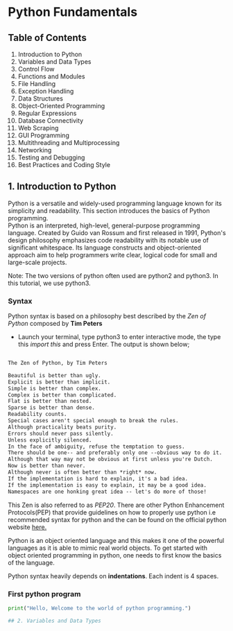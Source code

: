 # Python Fundamentals
## Table of Contents

<ol>
    <li>Introduction to Python</li>
    <li>Variables and Data Types</li>
    <li>Control Flow</li>
    <li>Functions and Modules</li>
    <li>File Handling</li>
    <li>Exception Handling</li>
    <li>Data Structures</li>
    <li>Object-Oriented Programming</li>
    <li>Regular Expressions</li>
    <li>Database Connectivity</li>
    <li>Web Scraping</li>
    <li>GUI Programming</li>
    <li>Multithreading and Multiprocessing</li>
    <li>Networking</li>
    <li>Testing and Debugging</li>
    <li>Best Practices and Coding Style</li>
</ol>

## 1. Introduction to Python

<p>Python is a versatile and widely-used programming language known for its simplicity and readability. This section introduces the basics of Python programming. <br>
Python is an interpreted, high-level, general-purpose programming language. Created by Guido van Rossum and first released in 1991, Python's design philosophy emphasizes code readability with its notable use of significant whitespace. Its language constructs and object-oriented approach aim to help programmers write clear, logical code for small and large-scale projects.</p>
Note: The two versions of python often used are python2 and python3. In this tutorial, we use python3.

### Syntax 
Python syntax is based on a philosophy best described by the <em>Zen of Python</em> composed by <b>Tim Peters</b> <br>
- Launch your terminal, type python3 to enter interactive mode, the type this <em>import this</em> and press Enter. The output is shown below;

```markdown

The Zen of Python, by Tim Peters

Beautiful is better than ugly. 
Explicit is better than implicit. 
Simple is better than complex. 
Complex is better than complicated. 
Flat is better than nested. 
Sparse is better than dense. 
Readability counts. 
Special cases aren't special enough to break the rules.
Although practicality beats purity. 
Errors should never pass silently. 
Unless explicitly silenced. 
In the face of ambiguity, refuse the temptation to guess. 
There should be one-- and preferably only one --obvious way to do it. 
Although that way may not be obvious at first unless you're Dutch. 
Now is better than never. 
Although never is often better than *right* now. 
If the implementation is hard to explain, it's a bad idea. 
If the implementation is easy to explain, it may be a good idea. 
Namespaces are one honking great idea -- let's do more of those!

```
<p>This Zen is also referred to as <i>PEP20</i>. There are other Python Enhancement Protocols(PEP) that provide guidelines on how to properly use python i.e recommended syntax for python and the can be found on the official python website <a href="https://www.python.org/dev/peps/">here.</a></p>
<p>Python is an object oriented language and this makes it one of the powerful languages as it is able to mimic real world objects. To get started with object oriented programming in python, one needs to first know the basics of the language.</p>
<p>Python syntax heavily depends on <b>indentations</b>. Each indent is 4 spaces.</p>

### First python program
```python
print("Hello, Welcome to the world of python programming.")

## 2. Variables and Data Types

```

